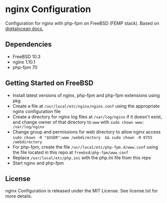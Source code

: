 # nginx Configuration

Configuration for nginx with php-fpm on FreeBSD (FEMP stack). Based on [digitalocean docs.](https://www.digitalocean.com/community/tutorials/how-to-install-an-nginx-mysql-and-php-femp-stack-on-freebsd-10-1)

## Dependencies

* FreeBSD 10.3
* nginx 1.10.1
* php-fpm 70

## Getting Started on FreeBSD

* Install latest versions of nginx, php-fpm and php-fpm extensions using pkg
* Create a file at `/usr/local/etc/nginx/nginx.conf` using the appropriate nginx configuration file
* Create a directory for nginx log files at `/var/log/nginx` if it doesn't exist, and change owner of that directory to `www` with `sudo chown www: /var/log/nginx`
* Change group and permissions for web directory to allow nginx access `sudo chown -R "$USER":www /webdirectory  && sudo chown -R 0755 /webdirectory`
* For php-fpm, create the file `/usr/local/etc/php-fpm.d/www.conf` using the file located in this repo at `freebsd/php-fpm/www.conf`
* Replace `/usr/local/etc/php.ini` with the php.ini file from this repo
* Start nginx and php-fpm

## License

nginx Configuration is released under the MIT License. See license.txt for more details.